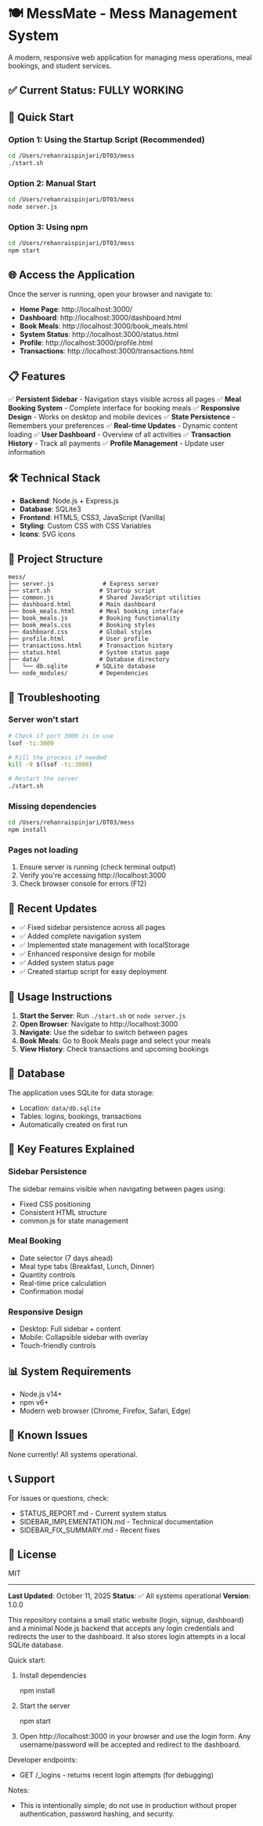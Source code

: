 # 🍽️ MessMate - Mess Management System

A modern, responsive web application for managing mess operations, meal bookings, and student services.

## ✅ Current Status: FULLY WORKING

## 🚀 Quick Start

### Option 1: Using the Startup Script (Recommended)
```bash
cd /Users/rehanraispinjari/DT03/mess
./start.sh
```

### Option 2: Manual Start
```bash
cd /Users/rehanraispinjari/DT03/mess
node server.js
```

### Option 3: Using npm
```bash
cd /Users/rehanraispinjari/DT03/mess
npm start
```

## 🌐 Access the Application

Once the server is running, open your browser and navigate to:

- **Home Page**: http://localhost:3000/
- **Dashboard**: http://localhost:3000/dashboard.html
- **Book Meals**: http://localhost:3000/book_meals.html
- **System Status**: http://localhost:3000/status.html
- **Profile**: http://localhost:3000/profile.html
- **Transactions**: http://localhost:3000/transactions.html

## 📋 Features

✅ **Persistent Sidebar** - Navigation stays visible across all pages
✅ **Meal Booking System** - Complete interface for booking meals
✅ **Responsive Design** - Works on desktop and mobile devices
✅ **State Persistence** - Remembers your preferences
✅ **Real-time Updates** - Dynamic content loading
✅ **User Dashboard** - Overview of all activities
✅ **Transaction History** - Track all payments
✅ **Profile Management** - Update user information

## 🛠️ Technical Stack

- **Backend**: Node.js + Express.js
- **Database**: SQLite3
- **Frontend**: HTML5, CSS3, JavaScript (Vanilla)
- **Styling**: Custom CSS with CSS Variables
- **Icons**: SVG icons

## 📁 Project Structure

```
mess/
├── server.js              # Express server
├── start.sh              # Startup script
├── common.js             # Shared JavaScript utilities
├── dashboard.html        # Main dashboard
├── book_meals.html       # Meal booking interface
├── book_meals.js         # Booking functionality
├── book_meals.css        # Booking styles
├── dashboard.css         # Global styles
├── profile.html          # User profile
├── transactions.html     # Transaction history
├── status.html           # System status page
├── data/                 # Database directory
│   └── db.sqlite        # SQLite database
└── node_modules/         # Dependencies
```

## 🔧 Troubleshooting

### Server won't start
```bash
# Check if port 3000 is in use
lsof -ti:3000

# Kill the process if needed
kill -9 $(lsof -ti:3000)

# Restart the server
./start.sh
```

### Missing dependencies
```bash
cd /Users/rehanraispinjari/DT03/mess
npm install
```

### Pages not loading
1. Ensure server is running (check terminal output)
2. Verify you're accessing http://localhost:3000
3. Check browser console for errors (F12)

## 📝 Recent Updates
- ✅ Fixed sidebar persistence across all pages
- ✅ Added complete navigation system
- ✅ Implemented state management with localStorage
- ✅ Enhanced responsive design for mobile
- ✅ Added system status page
- ✅ Created startup script for easy deployment

## 🎯 Usage Instructions

1. **Start the Server**: Run `./start.sh` or `node server.js`
2. **Open Browser**: Navigate to http://localhost:3000
3. **Navigate**: Use the sidebar to switch between pages
4. **Book Meals**: Go to Book Meals page and select your meals
5. **View History**: Check transactions and upcoming bookings

## 🔐 Database

The application uses SQLite for data storage:
- Location: `data/db.sqlite`
- Tables: logins, bookings, transactions
- Automatically created on first run

## 🌟 Key Features Explained

### Sidebar Persistence
The sidebar remains visible when navigating between pages using:
- Fixed CSS positioning
- Consistent HTML structure
- common.js for state management

### Meal Booking
- Date selector (7 days ahead)
- Meal type tabs (Breakfast, Lunch, Dinner)
- Quantity controls
- Real-time price calculation
- Confirmation modal

### Responsive Design
- Desktop: Full sidebar + content
- Mobile: Collapsible sidebar with overlay
- Touch-friendly controls

## 📊 System Requirements

- Node.js v14+ 
- npm v6+
- Modern web browser (Chrome, Firefox, Safari, Edge)

## 🐛 Known Issues

None currently! All systems operational.

## 📞 Support

For issues or questions, check:
- STATUS_REPORT.md - Current system status
- SIDEBAR_IMPLEMENTATION.md - Technical documentation
- SIDEBAR_FIX_SUMMARY.md - Recent fixes

## 📜 License

MIT

---

**Last Updated**: October 11, 2025
**Status**: ✅ All systems operational
**Version**: 1.0.0

This repository contains a small static website (login, signup, dashboard) and a minimal Node.js backend that accepts any login credentials and redirects the user to the dashboard. It also stores login attempts in a local SQLite database.

Quick start:

1. Install dependencies

   npm install

2. Start the server

   npm start

3. Open http://localhost:3000 in your browser and use the login form. Any username/password will be accepted and redirect to the dashboard.

Developer endpoints:

- GET /_logins - returns recent login attempts (for debugging)

Notes:
- This is intentionally simple; do not use in production without proper authentication, password hashing, and security.
